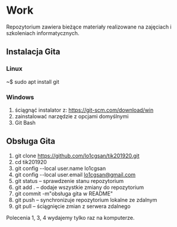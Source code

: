 # Work

Repozytorium zawiera bieżące materiały realizowane na zajęciach i szkoleniach
informatycznych.

## Instalacja Gita

### Linux

~$ sudo apt install git

### Windows

1) ściągnąć instalator z: https://git-scm.com/download/win
2) zainstalować narzędzie z opcjami domyślnymi
3) Git Bash

## Obsługa Gita

1) git clone https://github.com/lo1cgsan/tik201920.git
2) cd tik201920
3) git config --local user.name lo1cgsan
4) git config --local user.email lo1cgsan@gmail.com
5) git status – sprawdzenie stanu repozytorium
6) git add . – dodaje wszystkie zmiany do repozytorium
7) git commit -m"obsługa gita w README"
8) git push – synchronizuje repozytorium lokalne ze zdalnym
9) git pull – ściągnięcie zmian z serwera zdalnego

Polecenia 1, 3, 4 wydajemy tylko raz na komputerze.
